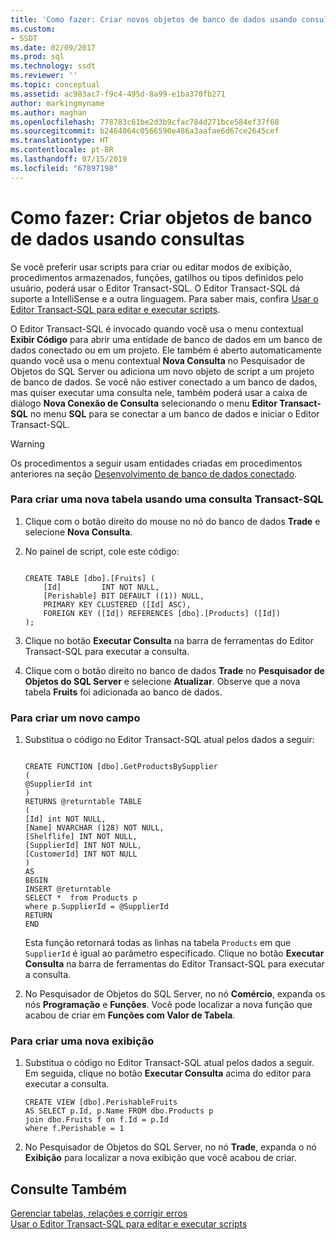 ```yaml
---
title: 'Como fazer: Criar novos objetos de banco de dados usando consultas | Microsoft Docs'
ms.custom:
- SSDT
ms.date: 02/09/2017
ms.prod: sql
ms.technology: ssdt
ms.reviewer: ''
ms.topic: conceptual
ms.assetid: ac983ac7-f9c4-495d-8a99-e1ba370fb271
author: markingmyname
ms.author: maghan
ms.openlocfilehash: 778783c61be2d3b9cfac784d271bce584ef37f68
ms.sourcegitcommit: b2464064c0566590e486a3aafae6d67ce2645cef
ms.translationtype: HT
ms.contentlocale: pt-BR
ms.lasthandoff: 07/15/2019
ms.locfileid: "67897198"
---
```

# <a name="how-to-create-new-database-objects-using-queries"></a>Como fazer: Criar objetos de banco de dados usando consultas
Se você preferir usar scripts para criar ou editar modos de exibição, procedimentos armazenados, funções, gatilhos ou tipos definidos pelo usuário, poderá usar o Editor Transact\-SQL. O Editor Transact\-SQL dá suporte a IntelliSense e a outra linguagem. Para saber mais, confira [Usar o Editor Transact-SQL para editar e executar scripts](../ssdt/use-transact-sql-editor-to-edit-and-execute-scripts.md).  
  
O Editor Transact\-SQL é invocado quando você usa o menu contextual **Exibir Código** para abrir uma entidade de banco de dados em um banco de dados conectado ou em um projeto. Ele também é aberto automaticamente quando você usa o menu contextual **Nova Consulta** no Pesquisador de Objetos do SQL Server ou adiciona um novo objeto de script a um projeto de banco de dados. Se você não estiver conectado a um banco de dados, mas quiser executar uma consulta nele, também poderá usar a caixa de diálogo **Nova Conexão de Consulta** selecionando o menu **Editor Transact-SQL** no menu **SQL** para se conectar a um banco de dados e iniciar o Editor Transact\-SQL.  
  
> [!WARNING]  
> Os procedimentos a seguir usam entidades criadas em procedimentos anteriores na seção [Desenvolvimento de banco de dados conectado](../ssdt/connected-database-development.md).  
  
### <a name="to-create-a-new-table-using-a-transact-sql-query"></a>Para criar uma nova tabela usando uma consulta Transact\-SQL  
  
1.  Clique com o botão direito do mouse no nó do banco de dados **Trade** e selecione **Nova Consulta**.  
  
2.  No painel de script, cole este código:  
  
    ```  
  
    CREATE TABLE [dbo].[Fruits] (  
        [Id]         INT NOT NULL,  
        [Perishable] BIT DEFAULT ((1)) NULL,  
        PRIMARY KEY CLUSTERED ([Id] ASC),  
        FOREIGN KEY ([Id]) REFERENCES [dbo].[Products] ([Id])   
    );  
    ```  
  
3.  Clique no botão **Executar Consulta** na barra de ferramentas do Editor Transact\-SQL para executar a consulta.  
  
4.  Clique com o botão direito no banco de dados **Trade** no **Pesquisador de Objetos do SQL Server** e selecione **Atualizar**. Observe que a nova tabela **Fruits** foi adicionada ao banco de dados.  
  
### <a name="to-create-a-new-function"></a>Para criar um novo campo  
  
1.  Substitua o código no Editor Transact\-SQL atual pelos dados a seguir:  
  
    ```  
  
    CREATE FUNCTION [dbo].GetProductsBySupplier  
    (  
    @SupplierId int  
    )  
    RETURNS @returntable TABLE   
    (  
    [Id] int NOT NULL,   
    [Name] NVARCHAR (128) NOT NULL,  
    [Shelflife] INT NOT NULL,  
    [SupplierId] INT NOT NULL,  
    [CustomerId] INT NOT NULL  
    )  
    AS  
    BEGIN  
    INSERT @returntable  
    SELECT *  from Products p  
    where p.SupplierId = @SupplierId  
    RETURN   
    END  
    ```  
  
    Esta função retornará todas as linhas na tabela `Products` em que `SupplierId` é igual ao parâmetro especificado. Clique no botão **Executar Consulta** na barra de ferramentas do Editor Transact\-SQL para executar a consulta.  
  
2.  No Pesquisador de Objetos do SQL Server, no nó **Comércio**, expanda os nós **Programação** e **Funções**. Você pode localizar a nova função que acabou de criar em **Funções com Valor de Tabela**.  
  
### <a name="to-create-a-new-view"></a>Para criar uma nova exibição  
  
1.  Substitua o código no Editor Transact\-SQL atual pelos dados a seguir. Em seguida, clique no botão **Executar Consulta** acima do editor para executar a consulta.  
  
    ```  
    CREATE VIEW [dbo].PerishableFruits   
    AS SELECT p.Id, p.Name FROM dbo.Products p  
    join dbo.Fruits f on f.Id = p.Id  
    where f.Perishable = 1  
    ```  
  
2.  No Pesquisador de Objetos do SQL Server, no nó **Trade**, expanda o nó **Exibição** para localizar a nova exibição que você acabou de criar.  
  
## <a name="see-also"></a>Consulte Também  
[Gerenciar tabelas, relações e corrigir erros](../ssdt/manage-tables-relationships-and-fix-errors.md)  
[Usar o Editor Transact-SQL para editar e executar scripts](../ssdt/use-transact-sql-editor-to-edit-and-execute-scripts.md)  
  
